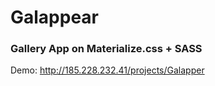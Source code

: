 # Galappear

### Gallery App on Materialize.css + SASS

Demo:  http://185.228.232.41/projects/Galapper
